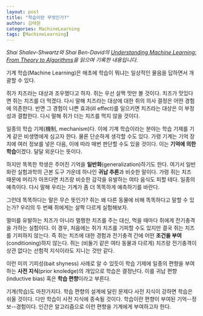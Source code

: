```yaml
---
layout: post
title: "학습이란 무엇인가?"
author: 김태원
categories: MachineLearning
tags: [MachineLearning]
---
```


*Shai Shalev-Shwartz와 Shai Ben-David의 [Understanding Machine Learning: From Theory to Algorithms](https://www.cs.huji.ac.il/~shais/UnderstandingMachineLearning/understanding-machine-learning-theory-algorithms.pdf)을 읽으며 기록한 내용입니다.*

기계 학습(Machine Learning)은 애초에 학습이 뭐냐는 일상적인 물음을 답하면서 개괄할 수 있다.

쥐가 치즈라는 대상과 조우했다고 하자.
쥐는 우선 살짝 맛만 볼 것이다. 
치즈가 맛있다면 쥐는 치즈를 더 먹겠다.
다시 말해 치즈라는 대상에 대한 쥐의 의사 결정은 어떤 경험에 의존한다.
반면 그 경험이 나쁜 효과(ill effect)를 일으키면 치즈라는 대상은 이 부정성과 결합한다.
다시 말해 쥐가 더는 치즈를 먹지 않을 것이다.

일종의 학습 기제(機制, mechanism)다.
이에 기계 학습이라는 분야는 학습 기제를 기계 같은 비생명에게 심고자 한다.
물론 단순하게 생각할 수도 있다.
가령 기계는 기억 장치에 여러 정보를 넣은 다음, 이에 따라 매번 판단할 수도 있을 것이다.
이는 **기억에 의한 학습**이겠다. 
달달 외운다는 뜻이다.

하지만 똑똑한 학생은 주어진 기억을 **일반화**(generalization)하기도 한다. 
여기서 일반화란 실험과학의 근본 도구 가운데 하나인 **귀납 추론**과 비슷한 말이다.
가령 쥐는 치즈 때문에 머리가 아프다면 치즈랑 비슷한 감각을 유발하는 여타 음식도 피할 테다.
일종의 예측이다.
다시 말해 우리는 기계가 좀 더 똑똑하게 예측하기를 바란다.

그런데 똑똑하다는 말은 무슨 뜻인가?
쥐는 왜 다른 동물에 비해 똑똑하다고 말할 수 있는가?
우리의 두 번째 쥐에게는 살짝 다르게 실험해보자.

멀미를 유발하는 치즈가 아니라 멀쩡한 치즈를 주는 대신, 먹을 때마다 쥐에게 전기충격을 가하는 실험이다.
이 경우, 처음에는 쥐가 치즈를 기피할 수도 있지만 결국 쥐는 치즈를 기피하지 않는다.
즉 쥐는 치즈에 대한 경험과 전기충격 간에 어떤 **조건을 부여**(conditioning)하지 않는다.
쥐는 (비둘기 같은 여타 동물과 다르게) 치즈랑 전기충격이 상관 없다는 선험적 지식이라도 지니는 것만 같다. 

이런 미끼 기피성(bait shyness) 사례로 알 수 있듯이 학습 기제에 일종의 편향을 부여하는 **사전 지식**(prior knoledge)의 개입으로 학습은 결정난다.
이를 귀납 편향(inductive bias) 혹은 **학습 편향**이라고 부른다. 

기계(학습)도 마찬가지다.
학습 편향의 설계에 달린 문제다
사전 지식이 강하면 학습은 쉬울 것이다.
다만 학습이 사전 지식에 종속될 것이다.
학습이란 편향이 부여된 기억--정보--경험이다.
인간은 알고리즘으로 이런 편향을 기계에게 부여하고자 한다.
